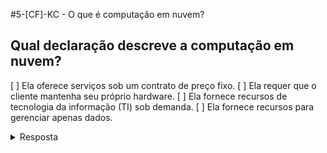 #5-[CF]-KC - O que é computação em nuvem?

## Qual declaração descreve a computação em nuvem?
[ ] Ela oferece serviços sob um contrato de preço fixo.
[ ] Ela requer que o cliente mantenha seu próprio hardware.
[ ] Ela fornece recursos de tecnologia da informação (TI) sob demanda.
[ ] Ela fornece recursos para gerenciar apenas dados.

<details>
<summary>Resposta</summary>
- Ela fornece recursos de tecnologia da informação (TI) sob demanda.
</details>